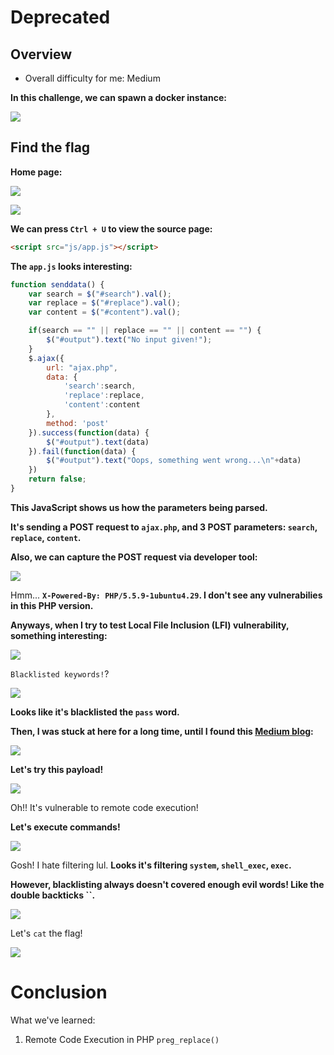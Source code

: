 # Deprecated

## Overview

- Overall difficulty for me: Medium

**In this challenge, we can spawn a docker instance:**

![](https://raw.githubusercontent.com/siunam321/CTF-Writeups/main/GuidePoint-Security-Oct27-2022/images/Pasted%20image%2020221028232846.png)

## Find the flag

**Home page:**

![](https://raw.githubusercontent.com/siunam321/CTF-Writeups/main/GuidePoint-Security-Oct27-2022/images/Pasted%20image%2020221028232920.png)

![](https://raw.githubusercontent.com/siunam321/CTF-Writeups/main/GuidePoint-Security-Oct27-2022/images/Pasted%20image%2020221028233403.png)

**We can press `Ctrl + U` to view the source page:**
```html
<script src="js/app.js"></script>
```

**The `app.js` looks interesting:**
```js
function senddata() {
	var search = $("#search").val();
	var replace = $("#replace").val();
	var content = $("#content").val();

	if(search == "" || replace == "" || content == "") {
		$("#output").text("No input given!");
	}
	$.ajax({
		url: "ajax.php",
		data: {
			'search':search,
			'replace':replace,
			'content':content
		},
		method: 'post'
	}).success(function(data) {
		$("#output").text(data)
	}).fail(function(data) {
		$("#output").text("Oops, something went wrong...\n"+data)
	})
	return false;
}
```

**This JavaScript shows us how the parameters being parsed.**

**It's sending a POST request to `ajax.php`, and 3 POST parameters: `search`, `replace`, `content`.**

**Also, we can capture the POST request via developer tool:**

![](https://raw.githubusercontent.com/siunam321/CTF-Writeups/main/GuidePoint-Security-Oct27-2022/images/Pasted%20image%2020221028233726.png)

Hmm... **`X-Powered-By: PHP/5.5.9-1ubuntu4.29`. I don't see any vulnerabilies in this PHP version.**

**Anyways, when I try to test Local File Inclusion (LFI) vulnerability, something interesting:**

![](https://raw.githubusercontent.com/siunam321/CTF-Writeups/main/GuidePoint-Security-Oct27-2022/images/Pasted%20image%2020221029001303.png)

`Blacklisted keywords!`?

![](https://raw.githubusercontent.com/siunam321/CTF-Writeups/main/GuidePoint-Security-Oct27-2022/images/Pasted%20image%2020221029001324.png)

**Looks like it's blacklisted the `pass` word.**

**Then, I was stuck at here for a long time, until I found this [Medium blog](https://captainnoob.medium.com/command-execution-preg-replace-php-function-exploit-62d6f746bda4):**

![](https://raw.githubusercontent.com/siunam321/CTF-Writeups/main/GuidePoint-Security-Oct27-2022/images/Pasted%20image%2020221030050949.png)

**Let's try this payload!**

![](https://raw.githubusercontent.com/siunam321/CTF-Writeups/main/GuidePoint-Security-Oct27-2022/images/Pasted%20image%2020221030051006.png)

Oh!! It's vulnerable to remote code execution!

**Let's execute commands!**

![](https://raw.githubusercontent.com/siunam321/CTF-Writeups/main/GuidePoint-Security-Oct27-2022/images/Pasted%20image%2020221030051253.png)

Gosh! I hate filtering lul. **Looks it's filtering `system`, `shell_exec`, `exec`.**

**However, blacklisting always doesn't covered enough evil words! Like the double backticks \`\`.**

![](https://raw.githubusercontent.com/siunam321/CTF-Writeups/main/GuidePoint-Security-Oct27-2022/images/Pasted%20image%2020221030051337.png)

Let's `cat` the flag!

![](https://raw.githubusercontent.com/siunam321/CTF-Writeups/main/GuidePoint-Security-Oct27-2022/images/Pasted%20image%2020221030051446.png)

# Conclusion

What we've learned:

1. Remote Code Execution in PHP `preg_replace()`